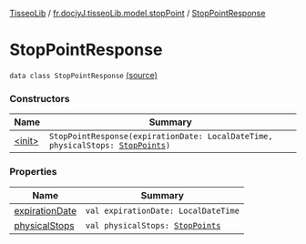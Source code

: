 [TisseoLib](../../index.md) / [fr.docjyJ.tisseoLib.model.stopPoint](../index.md) / [StopPointResponse](./index.md)

# StopPointResponse

`data class StopPointResponse` [(source)](https://github.com/docjyJ/TisseoLib/tree/master/src/main/kotlin/fr/docjyJ/tisseoLib/model/stopPoint/StopPointResponse.kt#L5)

### Constructors

| Name | Summary |
|---|---|
| [&lt;init&gt;](-init-.md) | `StopPointResponse(expirationDate: LocalDateTime, physicalStops: `[`StopPoints`](../-stop-points/index.md)`)` |

### Properties

| Name | Summary |
|---|---|
| [expirationDate](expiration-date.md) | `val expirationDate: LocalDateTime` |
| [physicalStops](physical-stops.md) | `val physicalStops: `[`StopPoints`](../-stop-points/index.md) |
